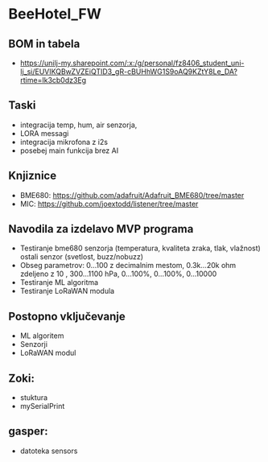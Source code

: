 # BeeHotel_FW

## BOM in tabela
- https://unilj-my.sharepoint.com/:x:/g/personal/fz8406_student_uni-lj_si/EUVIKQBwZVZEiQTID3_gR-cBUHhWG1S9oAQ9KZtY8Le_DA?rtime=Ik3cb0dz3Eg

## Taski
- integracija temp, hum, air senzorja, 
- LORA messagi
- integracija mikrofona z i2s
- posebej main funkcija brez AI

## Knjiznice
- BME680: https://github.com/adafruit/Adafruit_BME680/tree/master
- MIC: https://github.com/joextodd/listener/tree/master

## Navodila za izdelavo MVP programa
- Testiranje bme680 senzorja (temperatura, kvaliteta zraka, tlak, vlažnost) ostali senzor (svetlost, buzz/nobuzz)
- Obseg parametrov: 0...100 z decimalnim mestom,  0.3k...20k ohm zdeljeno z 10 ,  300...1100 hPa, 0...100%, 0...100%, 0...10000
- Testiranje ML algoritma
- Testiranje LoRaWAN modula

## Postopno vključevanje 
- ML algoritem
- Senzorji
- LoRaWAN modul

## Zoki:
- stuktura
- mySerialPrint

## gasper:
- datoteka sensors